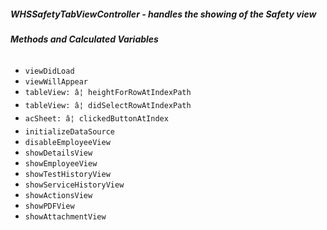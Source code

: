 ##### **WHSSafetyTabViewController** - handles the showing of the Safety view

###### **Methods and Calculated Variables**
- `viewDidLoad`
- `viewWillAppear`
- `tableView: â¦ heightForRowAtIndexPath`
- `tableView: â¦ didSelectRowAtIndexPath`
- `acSheet: â¦ clickedButtonAtIndex`
- `initializeDataSource`
- `disableEmployeeView`
- `showDetailsView`
- `showEmployeeView`
- `showTestHistoryView`
- `showServiceHistoryView`
- `showActionsView`
- `showPDFView`
- `showAttachmentView`